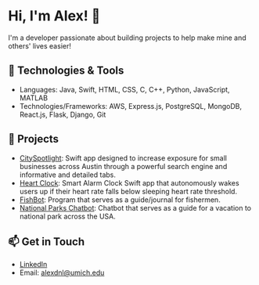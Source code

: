 # Hi, I'm Alex! 👋
I'm a developer passionate about building projects to help make mine and others' lives easier!

## 🔧 Technologies & Tools
- Languages: Java, Swift, HTML, CSS, C, C++, Python, JavaScript, MATLAB
- Technologies/Frameworks: AWS, Express.js, PostgreSQL, MongoDB, React.js, Flask, Django, Git

## 📂 Projects
- [CitySpotlight](https://github.com/alexdlee/CitySpotlight): Swift app designed to increase exposure for small businesses across Austin through a powerful search engine and informative and detailed tabs.
- [Heart Clock](https://github.com/alexdlee/Heart-Clock-App): Smart Alarm Clock Swift app that autonomously wakes users up if their heart rate falls below sleeping heart rate threshold.
- [FishBot](https://github.com/alexdlee/FishBot): Program that serves as a guide/journal for fishermen.
- [National Parks Chatbot](https://github.com/alexdlee/national_parks_chatbot): Chatbot that serves as a guide for a vacation to national park across the USA.

## 📫 Get in Touch
- [LinkedIn](https://www.linkedin.com/in/alexander-lee-bt3/)
- Email: alexdnl@umich.edu
